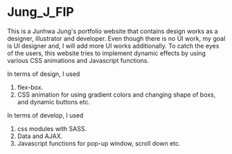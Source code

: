# Jung_J_FIP


This is a Junhwa Jung's portfolio website that contains design works as a designer, illustrator and developer.
Even though there is no UI work, my goal is UI designer and, I will add more UI works additionally.
To catch the eyes of the users, this website tries to implement dynamic effects by using various CSS animations and Javascript functions.

In terms of design, I used
1. flex-box.
2. CSS animation for using gradient colors and changing shape of boxs, and dynamic buttons etc.


In terms of develop, I used
1. css modules with SASS.
2. Data and AJAX. 
3. Javascript functions for pop-up window, scroll down etc.




